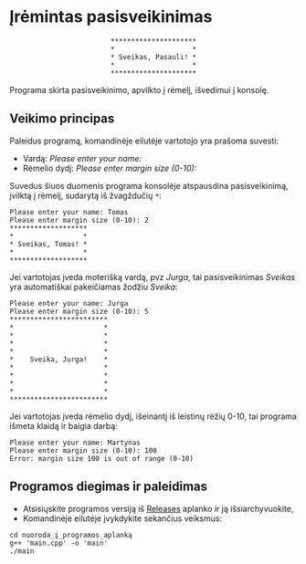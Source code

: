 # Įrėmintas pasisveikinimas

<center>

```shell
*********************
*                   *
* Sveikas, Pasauli! *
*                   *
*********************
```

</center>

Programa skirta pasisveikinimo, apvilkto į rėmelį, išvedimui į konsolę.

## Veikimo principas

Paleidus programą, komandinėje eilutėje vartotojo yra prašoma suvesti:

* Vardą: *Please enter your name:*
* Rėmelio dydį: *Please enter margin size (0-10):*

Suvedus šiuos duomenis programa konsolėje atspausdina pasisveikinimą, įvilktą į rėmelį, sudarytą iš žvagždučių `*`:

```shell
Please enter your name: Tomas
Please enter margin size (0-10): 2
*******************
*                 *
* Sveikas, Tomas! *
*                 *
*******************
```

Jei vartotojas įveda moterišką vardą, pvz *Jurga*, tai pasisveikinimas *Sveikas* yra automatiškai pakeičiamas žodžiu *Sveika*:

```shell
Please enter your name: Jurga
Please enter margin size (0-10): 5
************************
*                      *
*                      *
*                      *
*                      *
*    Sveika, Jurga!    *
*                      *
*                      *
*                      *
*                      *
************************
```

Jei vartotojas įveda rėmelio dydį, išeinantį iš leistinų rėžių 0-10, tai programa išmeta klaidą ir baigia darbą:

```shell
Please enter your name: Martynas
Please enter margin size (0-10): 100
Error: margin size 100 is out of range (0-10)
```

## Programos diegimas ir paleidimas

* Atsisiųskite programos versiją iš [Releases](https://github.com/rendertom/VU-Objektinis-Programavimas/releases) aplanko ir ją išsiarchyvuokite,
* Komandinėje eilutėje įvykdykite sekančius veiksmus:

```shell
cd nuoroda_į_programos_aplanką
g++ 'main.cpp' -o 'main'
./main
```
